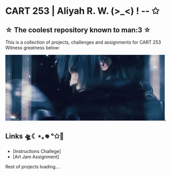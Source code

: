 # CART 253 | Aliyah R. W. (>_<) ! -- ✩
## ☆ The coolest repository known to man:3 ☆ 

This is a collection of projects, challenges and assignments for CART 253
Witness greatness below:

![witness](./topics/version-control/version-control-workflow/assets/images/noctis.gif);

## Links 🛸☾⋆｡𖦹 °✩🩻

- [Instructions Challege] 
- [Art Jam Assignment]

Rest of projects loading....